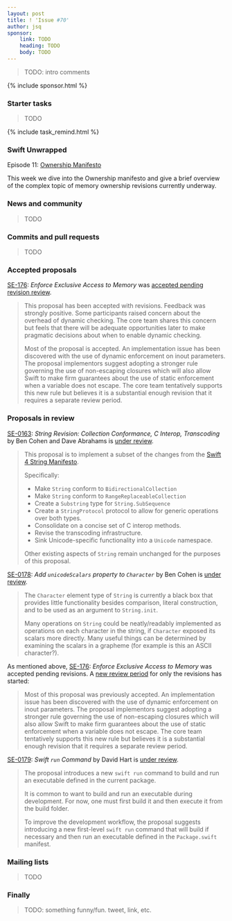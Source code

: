 ```yaml
---
layout: post
title: ! 'Issue #70'
author: jsq
sponsor:
    link: TODO
    heading: TODO
    body: TODO
---
```


> TODO: intro comments

<!--excerpt-->

{% include sponsor.html %}

### Starter tasks

> TODO

{% include task_remind.html %}

### Swift Unwrapped

Episode 11: [Ownership Manifesto](https://spec.fm/podcasts/swift-unwrapped/69191)

This week we dive into the Ownership manifesto and give a brief overview of the complex topic of memory ownership revisions currently underway.

### News and community

> TODO

### Commits and pull requests

> TODO

### Accepted proposals

[SE-176](https://github.com/apple/swift-evolution/blob/master/proposals/0176-enforce-exclusive-access-to-memory.md): *Enforce Exclusive Access to Memory* was [accepted pending revision review](https://lists.swift.org/pipermail/swift-evolution-announce/2017-May/000378.html).

> This proposal has been accepted with revisions. Feedback was strongly positive. Some participants raised concern about the overhead of dynamic checking. The core team shares this concern but feels that there will be adequate opportunities later to make pragmatic decisions about when to enable dynamic checking.
>
> Most of the proposal is accepted. An implementation issue has been discovered with the use of dynamic enforcement on inout parameters. The proposal implementors suggest adopting a stronger rule governing the use of non-escaping closures which will also allow Swift to make firm guarantees about the use of static enforcement when a variable does not escape. The core team tentatively supports this new rule but believes it is a substantial enough revision that it requires a separate review period.

### Proposals in review

[SE-0163](https://github.com/apple/swift-evolution/blob/master/proposals/0163-string-revision-1.md): *String Revision: Collection Conformance, C Interop, Transcoding* by Ben Cohen and Dave Abrahams is [under review](https://lists.swift.org/pipermail/swift-evolution-announce/2017-May/000376.html).

> This proposal is to implement a subset of the changes from the [Swift 4
String
Manifesto](https://github.com/apple/swift/blob/master/docs/StringManifesto.md).
>
> Specifically:
>
> * Make `String` conform to `BidirectionalCollection`
> * Make `String` conform to `RangeReplaceableCollection` 
> * Create a `Substring` type for `String.SubSequence`
> * Create a `StringProtocol` protocol to allow for generic operations over both types.
> * Consolidate on a concise set of C interop methods.
> * Revise the transcoding infrastructure.
> * Sink Unicode-specific functionality into a `Unicode` namespace.
>
> Other existing aspects of `String` remain unchanged for the purposes of this 
proposal.

[SE-0178](https://github.com/apple/swift-evolution/blob/master/proposals/0178-character-unicode-view.md): *Add `unicodeScalars` property to `Character`* by Ben Cohen is [under review](https://lists.swift.org/pipermail/swift-evolution-announce/2017-May/000377.html).

> The `Character` element type of `String` is currently a black box that provides
little functionality besides comparison, literal construction, and to be used
as an argument to `String.init`.
>
> Many operations on `String` could be neatly/readably implemented as operations
on each character in the string, if `Character` exposed its scalars more
directly. Many useful things can be determined by examining the scalars in a
grapheme (for example is this an ASCII character?).

As mentioned above, [SE-176](https://github.com/apple/swift-evolution/blob/master/proposals/0176-enforce-exclusive-access-to-memory.md): *Enforce Exclusive Access to Memory* was accepted pending revisions. A [new review period](https://lists.swift.org/pipermail/swift-evolution-announce/2017-May/000379.html) for only the revisions has started:

> Most of this proposal was previously accepted. An implementation issue has been discovered with the use of dynamic enforcement on inout parameters. The proposal implementors suggest adopting a stronger rule governing the use of non-escaping closures which will also allow Swift to make firm guarantees about the use of static enforcement when a variable does not escape. The core team tentatively supports this new rule but believes it is a substantial enough revision that it requires a separate review period.

[SE-0179](https://github.com/apple/swift-evolution/blob/master/proposals/0179-swift-run-command.md): *Swift `run` Command* by David Hart is [under review](https://lists.swift.org/pipermail/swift-evolution-announce/2017-May/000380.html).

> The proposal introduces a new `swift run` command to build and run an executable defined in the current package.
>
> It is common to want to build and run an executable during development. For now, one must first build it and then execute it from the build folder.
>
> To improve the development workflow, the proposal suggests introducing a new first-level `swift run` command that will build if necessary and then run an executable defined in the `Package.swift` manifest.

### Mailing lists

> TODO

### Finally

> TODO: something funny/fun. tweet, link, etc.
